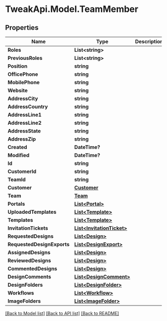 # TweakApi.Model.TeamMember
## Properties

Name | Type | Description | Notes
------------ | ------------- | ------------- | -------------
**Roles** | **List&lt;string&gt;** |  | 
**PreviousRoles** | **List&lt;string&gt;** |  | [optional] 
**Position** | **string** |  | [optional] 
**OfficePhone** | **string** |  | [optional] 
**MobilePhone** | **string** |  | [optional] 
**Website** | **string** |  | [optional] 
**AddressCity** | **string** |  | [optional] 
**AddressCountry** | **string** |  | [optional] 
**AddressLine1** | **string** |  | [optional] 
**AddressLine2** | **string** |  | [optional] 
**AddressState** | **string** |  | [optional] 
**AddressZip** | **string** |  | [optional] 
**Created** | **DateTime?** |  | [optional] 
**Modified** | **DateTime?** |  | [optional] 
**Id** | **string** |  | [optional] 
**CustomerId** | **string** |  | [optional] 
**TeamId** | **string** |  | [optional] 
**Customer** | [**Customer**](Customer.md) |  | [optional] 
**Team** | [**Team**](Team.md) |  | [optional] 
**Portals** | [**List&lt;Portal&gt;**](Portal.md) |  | [optional] 
**UploadedTemplates** | [**List&lt;Template&gt;**](Template.md) |  | [optional] 
**Templates** | [**List&lt;Template&gt;**](Template.md) |  | [optional] 
**InvitationTickets** | [**List&lt;InvitationTicket&gt;**](InvitationTicket.md) |  | [optional] 
**RequestedDesigns** | [**List&lt;Design&gt;**](Design.md) |  | [optional] 
**RequestedDesignExports** | [**List&lt;DesignExport&gt;**](DesignExport.md) |  | [optional] 
**AssignedDesigns** | [**List&lt;Design&gt;**](Design.md) |  | [optional] 
**ReviewedDesigns** | [**List&lt;Design&gt;**](Design.md) |  | [optional] 
**CommentedDesigns** | [**List&lt;Design&gt;**](Design.md) |  | [optional] 
**DesignComments** | [**List&lt;DesignComment&gt;**](DesignComment.md) |  | [optional] 
**DesignFolders** | [**List&lt;DesignFolder&gt;**](DesignFolder.md) |  | [optional] 
**Workflows** | [**List&lt;Workflow&gt;**](Workflow.md) |  | [optional] 
**ImageFolders** | [**List&lt;ImageFolder&gt;**](ImageFolder.md) |  | [optional] 

[[Back to Model list]](../README.md#documentation-for-models) [[Back to API list]](../README.md#documentation-for-api-endpoints) [[Back to README]](../README.md)

